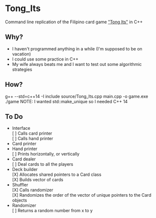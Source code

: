 # Tong_Its
Command line replication of the Filipino card game ["Tong Its"](https://www.pagat.com/rummy/tong-its.html) in C++


## Why?
* I haven't programmed anything in a while (I'm supposed to be on vacation)
* I could use some practice in C++
* My wife always beats me and I want to test out some algorithmic strategies


## How?
g++ --std=c++14 -I include source/Tong_Its.cpp main.cpp -o game.exe
./game
NOTE: I wanted std::make_unique so I needed C++ 14

## To Do
* Interface <br />
    [ ] Calls card printer <br />
    [ ] Calls hand printer <br />
* Card printer <br />
* Hand printer <br />
    [ ] Prints horizontally, or vertically <br />
* Card dealer <br />
    [ ] Deal cards to all the players
* Deck builder <br />
    [X] Allocates shared pointers to a Card class <br />
    [X] Builds vector of cards <br />
* Shuffler <br />
    [X] Calls randomizer <br />
    [X] Randomizes the order of the vector of unique pointers to the Card objects <br />
* Randomizer <br />
    [ ] Returns a random number from x to y <br />

